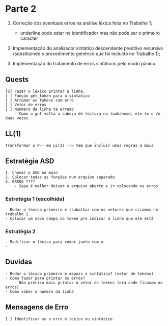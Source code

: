 # Parte 2

1. Correção dos eventuais erros na análise léxica feita no Trabalho 1;
    - underline pode estar no identificador mas não pode ser o primeiro caracter

2. Implementação do analisador sintático descendente preditivo recursivo (substituindo o procedimento genérico que foi incluído no Trabalho 1);

3. Implementação do tratamento de erros sintáticos pelo modo pânico.

## Quests

    [x] Fazer o léxico printar a linha.
    [ ] Função get_token para o sintatico
    [ ] Arrumar os tokens com erro
    [ ] Vetor de erros
    [ ] Nunmero da linha ta errado
        - Como a gnt volta a cabe;a de leitura no lookahead, ele le o /n duas vezes

## LL(1)

    Transformar o P-- em LL(1) --> tem que incluir umas regras a mais

## Estratégia ASD

    1. Chamar o ASD na main
    2. Colocar todas as funções num arquivo separado
    3. ERROS ????
        - Sepa é melhor deixar o arquivo aberto e ir colocando os erros

### Estretégia 1 (escolhida)

    - Rodar o léxico primeiro e trabalhar com os vetores que criamos no trabalho 1.
    - Colocar um novo campo no token pra indicar a linha que ele está

### Estratégia 2

    - Modificar o léxico para rodar junto com o 
    -


## Duvidas

    - Rodar o léixco primeiro e depois o sintático? (vetor de tokens)
    - Como fazer para printar os erros?
        - Não precisa mais printar o vetor de tokens (era onde ficavam os erros)
    - Como saber o numero da linha

## Mensagens de Erro

    [ ] Identificar se o erro é lexico ou sintático

    
